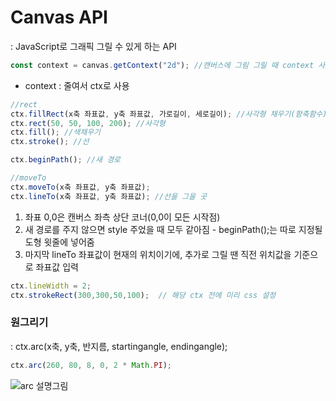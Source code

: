 # Canvas API
 : JavaScript로 그래픽 그릴 수 있게 하는 API <br>
 
``````JavaScript
const context = canvas.getContext("2d"); //캔버스에 그림 그릴 때 context 사용
``````
- context : 줄여서 ctx로 사용

``````JavaScript
//rect
ctx.fillRect(x축 좌표값, y축 좌표값, 가로길이, 세로길이); //사각형 채우기(함축함수)
ctx.rect(50, 50, 100, 200); //사각형
ctx.fill(); //색채우기
ctx.stroke(); //선 

ctx.beginPath(); //새 경로 

//moveTo
ctx.moveTo(x축 좌표값, y축 좌표값);
ctx.lineTo(x축 좌표값, y축 좌표값); //선을 그을 곳
``````

 1) 좌표 0,0은 캔버스 좌측 상단 코너(0,0이 모든 시작점)
 2) 새 경로를 주지 않으면 style 주었을 때 모두 같아짐 - beginPath();는 따로 지정될 도형 윗줄에 넣어줌
 3) 마지막 lineTo 좌표값이 현재의 위치이기에, 추가로 그릴 땐 직전 위치값을 기준으로 좌표값 입력

``````JavaScript
ctx.lineWidth = 2;
ctx.strokeRect(300,300,50,100);  // 해당 ctx 전에 미리 css 설정
``````

### 원그리기
 : ctx.arc(x축, y축, 반지름, startingangle, endingangle); <br>
 
 `````JavaScript
 ctx.arc(260, 80, 8, 0, 2 * Math.PI);
 `````
 
 ![arc 설명그림](https://webisfree.com/static/uploads/2018/2066_arc_angle.jpg)
